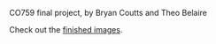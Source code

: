 CO759 final project, by Bryan Coutts and Theo Belaire


Check out the [finished images][1].


[1]: http://csclub.uwaterloo.ca/~tbelaire/bico/gal/


